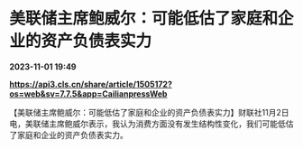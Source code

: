 # 美联储主席鲍威尔：可能低估了家庭和企业的资产负债表实力

**2023-11-01 19:49**

**https://api3.cls.cn/share/article/1505172?os=web&sv=7.7.5&app=CailianpressWeb**

【美联储主席鲍威尔：可能低估了家庭和企业的资产负债表实力】财联社11月2日电，美联储主席鲍威尔表示，我认为消费方面没有发生结构性变化，我们可能低估了家庭和企业的资产负债表实力。